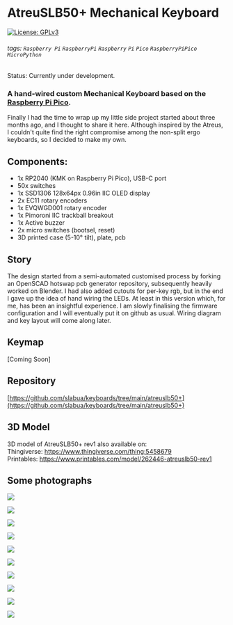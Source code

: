 # AtreuSLB50+ Mechanical Keyboard
[![License: GPLv3][GPLimg]][GPLurl]
###### tags: `Raspberry Pi` `RaspberryPi` `Raspberry` `Pi` `Pico` `RaspberryPiPico` `MicroPython`
Status: Currently under development.

### A hand-wired custom Mechanical Keyboard based on the [Raspberry Pi Pico](https://www.raspberrypi.org/products/raspberry-pi-pico/).


Finally I had the time to wrap up my little side project started about three months ago, and I thought to share it here. Although inspired by the Atreus, I couldn't quite find the right compromise among the non-split ergo keyboards, so I decided to make my own.

## Components:
- 1x RP2040 (KMK on Raspberry Pi Pico), USB-C port
- 50x switches
- 1x SSD1306 128x64px 0.96in IIC OLED display
- 2x EC11 rotary encoders
- 1x EVQWGD001 rotary encoder
- 1x Pimoroni IIC trackball breakout
- 1x Active buzzer
- 2x micro switches (bootsel, reset)
- 3D printed case (5-10° tilt), plate, pcb

## Story
The design started from a semi-automated customised process by forking an OpenSCAD hotswap pcb generator repository, subsequently heavily worked on Blender. I had also added cutouts for per-key rgb, but in the end I gave up the idea of hand wiring the LEDs. At least in this version which, for me, has been an insightful experience.
I am slowly finalising the firmware configuration and I will eventually put it on github as usual. Wiring diagram and key layout will come along later.

## Keymap
[Coming Soon]

## Repository
[https://github.com/slabua/keyboards/tree/main/atreuslb50+](https://github.com/slabua/keyboards/tree/main/atreuslb50+)

## 3D Model
3D model of AtreuSLB50+ rev1 also available on:  
Thingiverse: https://www.thingiverse.com/thing:5458679  
Printables: https://www.printables.com/model/262446-atreuslb50-rev1

## Some photographs
![](https://preview.redd.it/by89l5iuvxr91.jpg?width=4032&format=pjpg&auto=webp&s=fdcf4890802f44207e813c551c8d05d4a425c93b)

![](https://preview.redd.it/r71hvm8tvxr91.jpg?width=4032&format=pjpg&auto=webp&s=58ac29f5b1def6d11f49a1a23007bf6e484d98b9)

![](https://preview.redd.it/fttgez0uvxr91.jpg?width=4032&format=pjpg&auto=webp&s=52e817c0994529b7c309dc66521fbdf402360683)

![](https://preview.redd.it/ibiy8910wxr91.jpg?width=4032&format=pjpg&auto=webp&s=f439bdc82f43a4ab8cb5a897f337cff2a4c501d7)

![](https://preview.redd.it/xi2cjmi0wxr91.jpg?width=4032&format=pjpg&auto=webp&s=f45f572dd4d0b8e15e035926d678dd7473d5f8a7)

![](https://preview.redd.it/zntdv2lwvxr91.jpg?width=4032&format=pjpg&auto=webp&s=32b9563aa4a3dcba64fa90bf3244f9cdecf18d19)

![](https://preview.redd.it/ws6n538xvxr91.jpg?width=4032&format=pjpg&auto=webp&s=7e20985d11295b50b5d9a646b767ede51118eeb1)

![](https://preview.redd.it/fjrch7kxvxr91.jpg?width=4032&format=pjpg&auto=webp&s=1f00d5c165f395b89f9d8261484f2524a7e046bf)

![](https://preview.redd.it/xjj2dv3yvxr91.jpg?width=4032&format=pjpg&auto=webp&s=388d64ca4509c78ea6678420b1a73ccbb04189bf)

![](https://preview.redd.it/u2xzrteyvxr91.jpg?width=4032&format=pjpg&auto=webp&s=0b52b4458956fef54b64d0baa70c83ec2bb76906)


[GPLimg]: https://img.shields.io/badge/License-GPLv3-blue.svg
[GPLurl]: https://www.gnu.org/licenses/gpl-3.0
